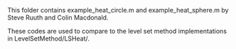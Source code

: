 This folder contains example_heat_circle.m and example_heat_sphere.m by Steve Ruuth and Colin Macdonald. 

These codes are used to compare to the level set method implementations in LevelSetMethod/LSHeat/.
